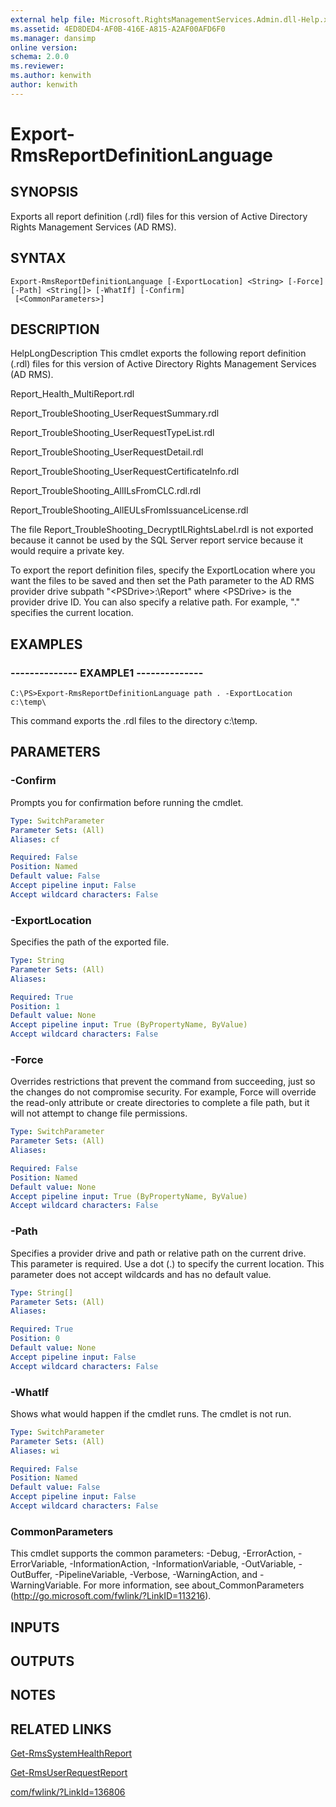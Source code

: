 ```yaml
---
external help file: Microsoft.RightsManagementServices.Admin.dll-Help.xml
ms.assetid: 4ED8DED4-AF0B-416E-A815-A2AF00AFD6F0
ms.manager: dansimp
online version: 
schema: 2.0.0
ms.reviewer:
ms.author: kenwith
author: kenwith
---
```


# Export-RmsReportDefinitionLanguage

## SYNOPSIS
Exports all report definition (.rdl) files for this version of Active Directory Rights Management Services (AD RMS).

## SYNTAX

```
Export-RmsReportDefinitionLanguage [-ExportLocation] <String> [-Force] [-Path] <String[]> [-WhatIf] [-Confirm]
 [<CommonParameters>]
```

## DESCRIPTION
HelpLongDescription This cmdlet exports the following report definition (.rdl) files for this version of Active Directory Rights Management Services (AD RMS).

Report_Health_MultiReport.rdl

Report_TroubleShooting_UserRequestSummary.rdl

Report_TroubleShooting_UserRequestTypeList.rdl

Report_TroubleShooting_UserRequestDetail.rdl

Report_TroubleShooting_UserRequestCertificateInfo.rdl

Report_TroubleShooting_AllILsFromCLC.rdl.rdl

Report_TroubleShooting_AllEULsFromIssuanceLicense.rdl

The file Report_TroubleShooting_DecryptILRightsLabel.rdl is not exported because it cannot be used by the SQL Server report service because it would require a private key.

To export the report definition files, specify the ExportLocation where you want the files to be saved and then set the Path parameter to the AD RMS provider drive subpath "\<PSDrive\>:\Report" where \<PSDrive\> is the provider drive ID.
You can also specify a relative path.
For example, "." specifies the current location.

## EXAMPLES

### --------------  EXAMPLE1 --------------
```
C:\PS>Export-RmsReportDefinitionLanguage path . -ExportLocation c:\temp\
```

This command exports the .rdl files to the directory c:\temp\.

## PARAMETERS

### -Confirm
Prompts you for confirmation before running the cmdlet.

```yaml
Type: SwitchParameter
Parameter Sets: (All)
Aliases: cf

Required: False
Position: Named
Default value: False
Accept pipeline input: False
Accept wildcard characters: False
```

### -ExportLocation
Specifies the path of the exported file.

```yaml
Type: String
Parameter Sets: (All)
Aliases: 

Required: True
Position: 1
Default value: None
Accept pipeline input: True (ByPropertyName, ByValue)
Accept wildcard characters: False
```

### -Force
Overrides restrictions that prevent the command from succeeding, just so the changes do not compromise security.
For example, Force will override the read-only attribute or create directories to complete a file path, but it will not attempt to change file permissions.

```yaml
Type: SwitchParameter
Parameter Sets: (All)
Aliases: 

Required: False
Position: Named
Default value: None
Accept pipeline input: True (ByPropertyName, ByValue)
Accept wildcard characters: False
```

### -Path
Specifies a provider drive and path or relative path on the current drive.
This parameter is required.
Use a dot (.) to specify the current location.
This parameter does not accept wildcards and has no default value.

```yaml
Type: String[]
Parameter Sets: (All)
Aliases: 

Required: True
Position: 0
Default value: None
Accept pipeline input: False
Accept wildcard characters: False
```

### -WhatIf
Shows what would happen if the cmdlet runs.
The cmdlet is not run.

```yaml
Type: SwitchParameter
Parameter Sets: (All)
Aliases: wi

Required: False
Position: Named
Default value: False
Accept pipeline input: False
Accept wildcard characters: False
```

### CommonParameters
This cmdlet supports the common parameters: -Debug, -ErrorAction, -ErrorVariable, -InformationAction, -InformationVariable, -OutVariable, -OutBuffer, -PipelineVariable, -Verbose, -WarningAction, and -WarningVariable. For more information, see about_CommonParameters (http://go.microsoft.com/fwlink/?LinkID=113216).

## INPUTS

## OUTPUTS

## NOTES

## RELATED LINKS

[Get-RmsSystemHealthReport](./Get-RmsSystemHealthReport.md)

[Get-RmsUserRequestReport](./Get-RmsUserRequestReport.md)

[com/fwlink/?LinkId=136806](00000000-0000-0000-0000-000000000000)

